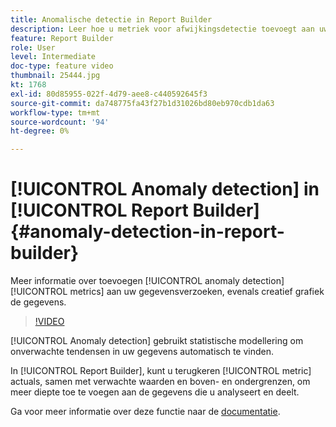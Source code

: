 ```yaml
---
title: Anomalische detectie in Report Builder
description: Leer hoe u metriek voor afwijkingsdetectie toevoegt aan uw gegevensaanvragen en de gegevens creatief weergeeft.
feature: Report Builder
role: User
level: Intermediate
doc-type: feature video
thumbnail: 25444.jpg
kt: 1768
exl-id: 80d85955-022f-4d79-aee8-c440592645f3
source-git-commit: da748775fa43f27b1d31026bd80eb970cdb1da63
workflow-type: tm+mt
source-wordcount: '94'
ht-degree: 0%

---
```


# [!UICONTROL Anomaly detection] in [!UICONTROL Report Builder] {#anomaly-detection-in-report-builder}

Meer informatie over toevoegen [!UICONTROL anomaly detection] [!UICONTROL metrics] aan uw gegevensverzoeken, evenals creatief grafiek de gegevens.

>[!VIDEO](https://video.tv.adobe.com/v/23543/?quality=12)

[!UICONTROL Anomaly detection] gebruikt statistische modellering om onverwachte tendensen in uw gegevens automatisch te vinden.

In [!UICONTROL Report Builder], kunt u terugkeren [!UICONTROL metric] actuals, samen met verwachte waarden en boven- en ondergrenzen, om meer diepte toe te voegen aan de gegevens die u analyseert en deelt.

Ga voor meer informatie over deze functie naar de [documentatie](https://experienceleague.adobe.com/docs/analytics/analyze/analysis-workspace/virtual-analyst/anomaly-detection/statistics-anomaly-detection.html?lang=en).
